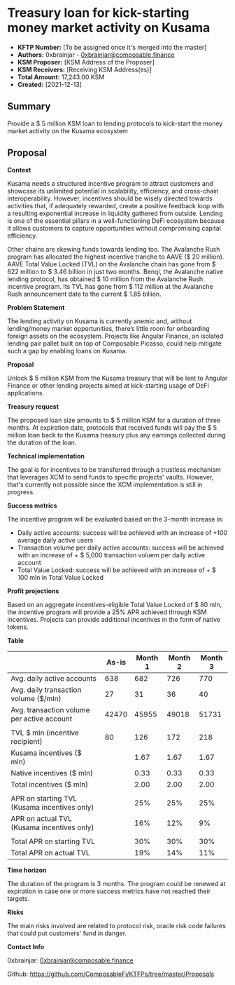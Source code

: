 
# Treasury loan for kick-starting money market activity on Kusama


* **KFTP Number:** [To be assigned once it's merged into the master]
* **Authors:** 0xbrainjar - 0xbrainjar@composable.finance
* **KSM Proposer:** [KSM Address of the Proposer]
* **KSM Receivers:** [Receiving KSM Address(es)]
* **Total Amount:** 17,243.00 KSM
* **Created:** [2021-12-13]

## Summary

Provide a $ 5 million KSM loan to lending protocols to kick-start the money market activity on the Kusama ecosystem


## Proposal

**Context**

Kusama needs a structured incentive program to attract customers and showcase its unlimited potential in scalability, efficiency, and cross-chain interoperability.
However, incentives should be wisely directed towards activities that, if adequately rewarded, create a positive feedback loop with a resulting exponential increase in liquidity gathered from outside. 
Lending is one of the essential pillars in a well-functioning DeFi ecosystem because it allows customers to capture opportunities without compromising capital efficiency. 

Other chains are skewing funds towards lending too. The Avalanche Rush program has allocated the highest incentive tranche to AAVE ($ 20 million). 
AAVE Total Value Locked (TVL) on the Avalanche chain has gone from $ 622 million to $ 3.46 billion in just two months. 
Benqi, the Avalanche native lending protocol, has obtained $ 10 million from the Avalanche Rush incentive program.
Its TVL has gone from $ 112 million at the Avalanche Rush announcement date to the current $ 1.85 billion.

**Problem Statement**

The lending activity on Kusama is currently anemic and, without lending/money market opportunities, there’s little room for onboarding foreign assets on the ecosystem. 
Projects like Angular Finance, an isolated lending pair pallet built on top of Composable Picasso, could help mitigate such a gap by enabling loans on Kusama.

**Proposal**

 Unlock $ 5 million KSM from the Kusama treasury that will be lent to Angular Finance or other lending projects aimed at kick-starting usage of DeFi applications. 

**Treasury request**

The proposed loan size amounts to $ 5 million KSM for a duration of three months. At expiration date, protocols that received funds will pay the $ 5 million loan back to the Kusama treasury plus any earnings collected during the duration of the loan.

**Technical implementation**

The goal is for incentives to be transferred through a trustless mechanism that leverages XCM to send funds to specific projects' vaults. However, that's currently not possible since the XCM implementation is still in progress.

**Success metrics**

The incentive program will be evaluated based on the 3-month increase in:

* Daily active accounts: success will be achieved with an increase of +100 average daily active users
* Transaction volume per daily active accounts: success will be achieved with an increase of + $ 5,000 transaction voluem per daily active account
* Total Value Locked: success will be achieved with an increase of + $ 100 mln in Total Value Locked 

**Profit projections**

Based on an aggregate incentives-eligible Total Value Locked of $ 80 mln, the incentive program will provide a 25% APR achieved through KSM incentives. Projects can provide additional incentives in the form of native tokens.

**Table**

|                                                | As-is | Month 1 | Month 2 | Month 3 |
|------------------------------------------------|-------|---------|---------|---------|
| Avg. daily active accounts                     |   638 |     682 |     726 |     770 |
| Avg. daily transaction volume   ($/mln)        |    27 |      31 |      36 |      40 |
| Avg. transaction volume per   active account   | 42470 |   45955 |   49018 |   51731 |
|                                                |       |         |         |         |
| TVL $ mln (incentive   recipient)              |    80 |     126 |     172 |     218 |
| Kusama incentives ($ mln)                      |       |    1.67 |    1.67 |    1.67 |
| Native incentives ($ mln)                      |       |    0.33 |    0.33 |    0.33 |
| Total incentives ($ mln)                       |       |    2.00 |    2.00 |    2.00 |
|                                                |       |         |         |         |
| APR on starting TVL (Kusama   incentives only) |       |     25% |     25% |     25% |
| APR on actual TVL (Kusama   incentives only)   |       |     16% |     12% |      9% |
|                                                |       |         |         |         |
| Total APR on starting TVL                      |       |     30% |     30% |     30% |
| Total APR on actual TVL                        |       |     19% |     14% |     11% |

**Time horizon**

The duration of the program is 3 months. The program could be renewed at expiration in case one or more success metrics have not reached their targets.

**Risks**

The main risks involved are related to protocol risk, oracle risk code failures that could put customers' fund in danger. 

**Contact Info**

0xbrainjar: 0xbrainjar@composable.finance

Github: https://github.com/ComposableFi/KTFPs/tree/master/Proposals
